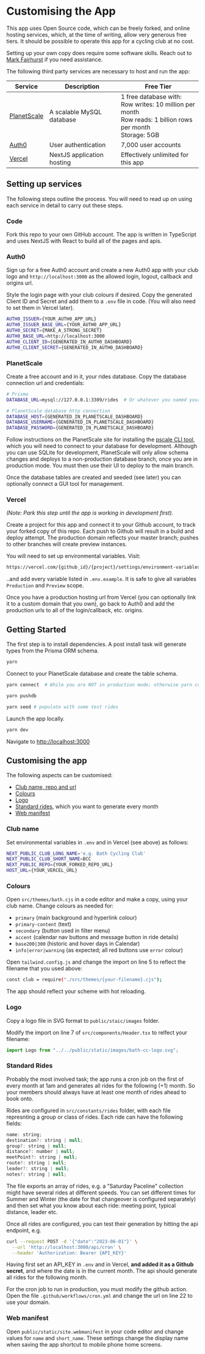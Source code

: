 # Customising the App

This app uses Open Source code, which can be freely forked, and online hosting services, which, at the time of writing, allow very generous free tiers. It should be possible to operate this app for a cycling club at no cost.

Setting up your own copy does require some software skills. Reach out to [Mark Fairhurst](mailto:mark@fairhursts.net) if you need assistance.

The following third party services are necessary to host and run the app:

| Service                                 | Description                | Free Tier                                                                                                             |
| --------------------------------------- | -------------------------- | --------------------------------------------------------------------------------------------------------------------- |
| [PlanetScale](https://planetscale.com/) | A scalable MySQL database  | 1 free database with:<br/>Row writes: 10 million per month<br />Row reads: 1 billion rows per month<br />Storage: 5GB |
| [Auth0](https://auth0.com)              | User authentication        | 7,000 user accounts                                                                                                   |
| [Vercel](https://vercel.com/)           | NextJS application hosting | Effectively unlimited for this app                                                                                    |

## Setting up services

The following steps outline the process. You will need to read up on using each service in detail to carry out these steps.

### Code

Fork this repo to your own GitHub account. The app is written in TypeScript and uses NextJS with React to build all of the pages and apis.

### Auth0

Sign up for a free Auth0 account and create a new Auth0 app with your club logo and `http://localhost:3000` as the allowed login, logout, callback and origins url.

Style the login page with your club colours if desired. Copy the generated Client ID and Secret and add them to a `.env` file in code. (You will also need to set them in Vercel later).

```bash
AUTH0_ISSUER={YOUR_AUTH0_APP_URL}
AUTH0_ISSUER_BASE_URL={YOUR_AUTH0_APP_URL}
AUTH0_SECRET={MAKE_A_STRONG_SECRET}
AUTH0_BASE_URL=http://localhost:3000
AUTH0_CLIENT_ID={GENERATED_IN_AUTH0_DASHBOARD}
AUTH0_CLIENT_SECRET={GENERATED_IN_AUTH0_DASHBOARD}
```

### PlanetScale

Create a free account and in it, your rides database. Copy the database connection url and credentials:

```bash
# Prisma
DATABASE_URL=mysql://127.0.0.1:3309/rides  # Or whatever you named your database

# PlanetScale database http connection
DATABASE_HOST={GENERATED_IN_PLANETSCALE_DASHBOARD}
DATABASE_USERNAME={GENERATED_IN_PLANETSCALE_DASHBOARD}
DATABASE_PASSWORD={GENERATED_IN_PLANETSCALE_DASHBOARD}
```

Follow instructions on the PlanetScale site for installing the [pscale CLI tool](https://planetscale.com/features/cli), which you will need to connect to your database for development. Although you can use SQLite for development, PlanetScale will only allow schema changes and deploys to a non-production database branch, once you are in production mode. You must then use their UI to deploy to the main branch.

Once the database tables are created and seeded (see later) you can optionally connect a GUI tool for management.

### Vercel

_(Note: Park this step until the app is working in development first)._

Create a project for this app and connect it to your Github account, to track your forked copy of this repo. Each push to Github will result in a build and deploy attempt. The production domain reflects your master branch; pushes to other branches will create preview instances.

You will need to set up environmental variables. Visit:

```bash
https://vercel.com/{github_id}/{project}/settings/environment-variables
```

..and add every variable listed in `.env.example`. It is safe to give all variables `Production` and `Preview` scope.

Once you have a production hosting url from Vercel (you can optionally link it to a custom domain that you own), go back to Auth0 and add the production urls to all of the login/callback, etc. origins.

## Getting Started

The first step is to install dependencies. A post install task will generate types from the Prisma ORM schema.

```bash
yarn
```

Connect to your PlanetScale database and create the table schema.

```bash
yarn connect  # While you are NOT in production mode; otherwise yarn connect:dev

yarn pushdb

yarn seed # populate with some test rides
```

Launch the app locally.

```bash
yarn dev
```

Navigate to [http://localhost:3000](http://localhost:3000)

## Customising the app

The following aspects can be customised:

- [Club name, repo and url](#club-name)
- [Colours](#colours)
- [Logo](#logo)
- [Standard rides](#standard-rides), which you want to generate every month
- [Web manifest](#web-manifest)

### Club name

Set environmental variables in `.env` and in Vercel (see above) as follows:

```bash
NEXT_PUBLIC_CLUB_LONG_NAME='e.g. Bath Cycling Club'
NEXT_PUBLIC_CLUB_SHORT_NAME=BCC
NEXT_PUBLIC_REPO={YOUR_FORKED_REPO_URL}
HOST_URL={YOUR_VERCEL_URL}
```

### Colours

Open `src/themes/bath.cjs` in a code editor and make a copy, using your club name. Change colours as needed for:

- `primary` (main background and hyperlink colour)
- `primary-content` (text)
- `secondary` (button used in filter menu)
- `accent` (calendar nav buttons and message button in ride details)
- `base200|300` (historic and hover days in Calendar)
- `info|error|warning` (as expected; all red buttons use `error` colour)

Open `tailwind.config.js` and change the import on line 5 to reflect the filename that you used above:

```bash
const club = require("./src/themes/{your-filename}.cjs");
```

The app should reflect your scheme with hot reloading.

### Logo

Copy a logo file in SVG format to `public/staic/images` folder.

Modify the import on line 7 of `src/components/Header.tsx` to relfect your filename:

```javascript
import Logo from "../../public/static/images/bath-cc-logo.svg";
```

### Standard Rides

Probably the most involved task; the app runs a cron job on the first of every month at 1am and generates all rides for the following (+1) month. So your members should always have at least one month of rides ahead to book onto.

Rides are configured in `src/constants/rides` folder, with each file represnting a group or class of rides. Each ride can have the following fields:

```javascript
name: string;
destination?: string | null;
group?: string | null;
distance?: number | null;
meetPoint?: string | null;
route?: string | null;
leader?: string | null;
notes?: string | null;
```

The file exports an array of rides, e.g. a "Saturday Paceline" collection might have several rides at different speeds. You can set different times for Summer and Winter (the date for that changeover is configured separately) and then set what you know about each ride: meeting point, typical distance, leader etc.

Once all rides are configured, you can test their generation by hitting the api endpoint, e.g.

```bash
curl --request POST -d '{"date":"2023-06-01"}' \
  --url 'http://localhost:3000/api/cron' \
  --header 'Authorization: Bearer {API_KEY}'
```

Having first set an API_KEY in `.env` and in Vercel, **and added it as a Github secret**, and where the date is in the current month. The api should generate all rides for the following month.

For the cron job to run in production, you must modify the github action. Open the file `.github/workflows/cron.yml` and change the url on line 22 to use your domain.

### Web manifest

Open `public/static/site.webmanifest` in your code editor and change values for `name` and `short_name`. These settings change the display name when saving the app shortcut to mobile phone home screens.
